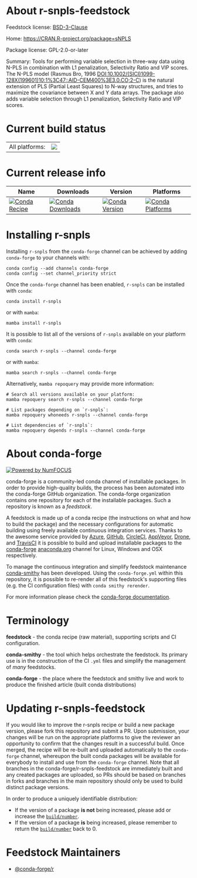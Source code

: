 About r-snpls-feedstock
=======================

Feedstock license: [BSD-3-Clause](https://github.com/conda-forge/r-snpls-feedstock/blob/main/LICENSE.txt)

Home: https://CRAN.R-project.org/package=sNPLS

Package license: GPL-2.0-or-later

Summary: Tools for performing variable selection in three-way data using N-PLS in combination with L1 penalization, Selectivity Ratio and VIP scores. The N-PLS model (Rasmus Bro, 1996 <DOI:10.1002/(SICI)1099-128X(199601)10:1%3C47::AID-CEM400%3E3.0.CO;2-C>) is the natural extension of PLS (Partial Least Squares) to N-way structures, and tries to maximize the covariance between X and Y data arrays. The package also adds variable selection through L1 penalization, Selectivity Ratio and VIP scores.

Current build status
====================


<table><tr><td>All platforms:</td>
    <td>
      <a href="https://dev.azure.com/conda-forge/feedstock-builds/_build/latest?definitionId=5787&branchName=main">
        <img src="https://dev.azure.com/conda-forge/feedstock-builds/_apis/build/status/r-snpls-feedstock?branchName=main">
      </a>
    </td>
  </tr>
</table>

Current release info
====================

| Name | Downloads | Version | Platforms |
| --- | --- | --- | --- |
| [![Conda Recipe](https://img.shields.io/badge/recipe-r--snpls-green.svg)](https://anaconda.org/conda-forge/r-snpls) | [![Conda Downloads](https://img.shields.io/conda/dn/conda-forge/r-snpls.svg)](https://anaconda.org/conda-forge/r-snpls) | [![Conda Version](https://img.shields.io/conda/vn/conda-forge/r-snpls.svg)](https://anaconda.org/conda-forge/r-snpls) | [![Conda Platforms](https://img.shields.io/conda/pn/conda-forge/r-snpls.svg)](https://anaconda.org/conda-forge/r-snpls) |

Installing r-snpls
==================

Installing `r-snpls` from the `conda-forge` channel can be achieved by adding `conda-forge` to your channels with:

```
conda config --add channels conda-forge
conda config --set channel_priority strict
```

Once the `conda-forge` channel has been enabled, `r-snpls` can be installed with `conda`:

```
conda install r-snpls
```

or with `mamba`:

```
mamba install r-snpls
```

It is possible to list all of the versions of `r-snpls` available on your platform with `conda`:

```
conda search r-snpls --channel conda-forge
```

or with `mamba`:

```
mamba search r-snpls --channel conda-forge
```

Alternatively, `mamba repoquery` may provide more information:

```
# Search all versions available on your platform:
mamba repoquery search r-snpls --channel conda-forge

# List packages depending on `r-snpls`:
mamba repoquery whoneeds r-snpls --channel conda-forge

# List dependencies of `r-snpls`:
mamba repoquery depends r-snpls --channel conda-forge
```


About conda-forge
=================

[![Powered by
NumFOCUS](https://img.shields.io/badge/powered%20by-NumFOCUS-orange.svg?style=flat&colorA=E1523D&colorB=007D8A)](https://numfocus.org)

conda-forge is a community-led conda channel of installable packages.
In order to provide high-quality builds, the process has been automated into the
conda-forge GitHub organization. The conda-forge organization contains one repository
for each of the installable packages. Such a repository is known as a *feedstock*.

A feedstock is made up of a conda recipe (the instructions on what and how to build
the package) and the necessary configurations for automatic building using freely
available continuous integration services. Thanks to the awesome service provided by
[Azure](https://azure.microsoft.com/en-us/services/devops/), [GitHub](https://github.com/),
[CircleCI](https://circleci.com/), [AppVeyor](https://www.appveyor.com/),
[Drone](https://cloud.drone.io/welcome), and [TravisCI](https://travis-ci.com/)
it is possible to build and upload installable packages to the
[conda-forge](https://anaconda.org/conda-forge) [anaconda.org](https://anaconda.org/)
channel for Linux, Windows and OSX respectively.

To manage the continuous integration and simplify feedstock maintenance
[conda-smithy](https://github.com/conda-forge/conda-smithy) has been developed.
Using the ``conda-forge.yml`` within this repository, it is possible to re-render all of
this feedstock's supporting files (e.g. the CI configuration files) with ``conda smithy rerender``.

For more information please check the [conda-forge documentation](https://conda-forge.org/docs/).

Terminology
===========

**feedstock** - the conda recipe (raw material), supporting scripts and CI configuration.

**conda-smithy** - the tool which helps orchestrate the feedstock.
                   Its primary use is in the construction of the CI ``.yml`` files
                   and simplify the management of *many* feedstocks.

**conda-forge** - the place where the feedstock and smithy live and work to
                  produce the finished article (built conda distributions)


Updating r-snpls-feedstock
==========================

If you would like to improve the r-snpls recipe or build a new
package version, please fork this repository and submit a PR. Upon submission,
your changes will be run on the appropriate platforms to give the reviewer an
opportunity to confirm that the changes result in a successful build. Once
merged, the recipe will be re-built and uploaded automatically to the
`conda-forge` channel, whereupon the built conda packages will be available for
everybody to install and use from the `conda-forge` channel.
Note that all branches in the conda-forge/r-snpls-feedstock are
immediately built and any created packages are uploaded, so PRs should be based
on branches in forks and branches in the main repository should only be used to
build distinct package versions.

In order to produce a uniquely identifiable distribution:
 * If the version of a package **is not** being increased, please add or increase
   the [``build/number``](https://docs.conda.io/projects/conda-build/en/latest/resources/define-metadata.html#build-number-and-string).
 * If the version of a package **is** being increased, please remember to return
   the [``build/number``](https://docs.conda.io/projects/conda-build/en/latest/resources/define-metadata.html#build-number-and-string)
   back to 0.

Feedstock Maintainers
=====================

* [@conda-forge/r](https://github.com/conda-forge/r/)

